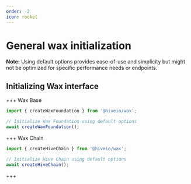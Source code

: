 ```yaml
---
order: -2
icon: rocket
---
```


# General wax initialization

**Note:** Using default options provides ease-of-use and simplicity but might not be optimized for specific performance needs or endpoints.

## Initializing Wax interface

+++ Wax Base

```typescript
import { createWaxFoundation } from '@hiveio/wax';

// Initialize Wax Foundation using default options
await createWaxFoundation();
```

+++ Wax Chain

```typescript
import { createHiveChain } from '@hiveio/wax';

// Initialize Hive Chain using default options
await createHiveChain();
```

+++
